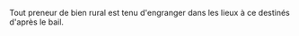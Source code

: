   
 Tout preneur de bien rural est tenu d'engranger dans les lieux à ce destinés d'après le bail.  

  
